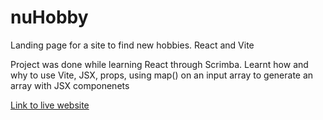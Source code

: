 # nuHobby
Landing page for a site to find new hobbies. React and Vite

Project was done while learning React through Scrimba. Learnt how and why to use Vite, JSX, props, using map() on an input array to 
generate an array with JSX componenets

[Link to live website](https://clinquant-ganache-58b1e8.netlify.app/)
